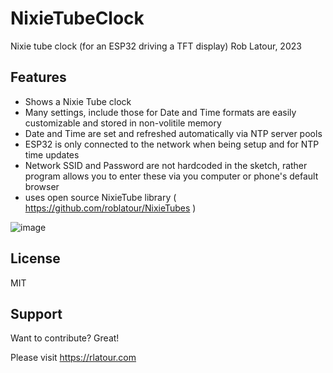 # NixieTubeClock
Nixie tube clock (for an ESP32 driving a TFT display)
Rob Latour, 2023

## Features

- Shows a Nixie Tube clock
- Many settings, include those for Date and Time formats are easily customizable and stored in non-volitile memory
- Date and Time are set and refreshed automatically via NTP server pools
- ESP32 is only connected to the network when being setup and for NTP time updates
- Network SSID and Password are not hardcoded in the sketch, rather program allows you to enter these via you computer or phone's default browser
- uses open source NixieTube library ( https://github.com/roblatour/NixieTubes ) 

![image](https://user-images.githubusercontent.com/5200730/210621274-969581ec-2961-4eeb-93b3-a9b1acfaef04.png)

## License

MIT

## Support

Want to contribute? Great!

Please visit https://rlatour.com 
